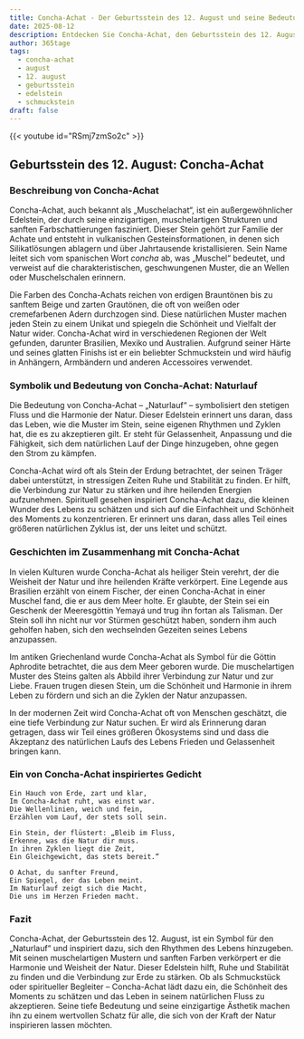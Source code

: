 ```yaml
---
title: Concha-Achat - Der Geburtsstein des 12. August und seine Bedeutung
date: 2025-08-12
description: Entdecken Sie Concha-Achat, den Geburtsstein des 12. August, der Naturlauf symbolisiert. Seine Symbolik und Geschichte werden Sie inspirieren.
author: 365tage
tags:
  - concha-achat
  - august
  - 12. august
  - geburtsstein
  - edelstein
  - schmuckstein
draft: false
---
```


{{< youtube id="RSmj7zmSo2c" >}}

## Geburtsstein des 12. August: Concha-Achat

### Beschreibung von Concha-Achat

Concha-Achat, auch bekannt als „Muschelachat“, ist ein außergewöhnlicher Edelstein, der durch seine einzigartigen, muschelartigen Strukturen und sanften Farbschattierungen fasziniert. Dieser Stein gehört zur Familie der Achate und entsteht in vulkanischen Gesteinsformationen, in denen sich Silikatlösungen ablagern und über Jahrtausende kristallisieren. Sein Name leitet sich vom spanischen Wort _concha_ ab, was „Muschel“ bedeutet, und verweist auf die charakteristischen, geschwungenen Muster, die an Wellen oder Muschelschalen erinnern.

Die Farben des Concha-Achats reichen von erdigen Brauntönen bis zu sanftem Beige und zarten Grautönen, die oft von weißen oder cremefarbenen Adern durchzogen sind. Diese natürlichen Muster machen jeden Stein zu einem Unikat und spiegeln die Schönheit und Vielfalt der Natur wider. Concha-Achat wird in verschiedenen Regionen der Welt gefunden, darunter Brasilien, Mexiko und Australien. Aufgrund seiner Härte und seines glatten Finishs ist er ein beliebter Schmuckstein und wird häufig in Anhängern, Armbändern und anderen Accessoires verwendet.

### Symbolik und Bedeutung von Concha-Achat: Naturlauf

Die Bedeutung von Concha-Achat – „Naturlauf“ – symbolisiert den stetigen Fluss und die Harmonie der Natur. Dieser Edelstein erinnert uns daran, dass das Leben, wie die Muster im Stein, seine eigenen Rhythmen und Zyklen hat, die es zu akzeptieren gilt. Er steht für Gelassenheit, Anpassung und die Fähigkeit, sich dem natürlichen Lauf der Dinge hinzugeben, ohne gegen den Strom zu kämpfen.

Concha-Achat wird oft als Stein der Erdung betrachtet, der seinen Träger dabei unterstützt, in stressigen Zeiten Ruhe und Stabilität zu finden. Er hilft, die Verbindung zur Natur zu stärken und ihre heilenden Energien aufzunehmen. Spirituell gesehen inspiriert Concha-Achat dazu, die kleinen Wunder des Lebens zu schätzen und sich auf die Einfachheit und Schönheit des Moments zu konzentrieren. Er erinnert uns daran, dass alles Teil eines größeren natürlichen Zyklus ist, der uns leitet und schützt.

### Geschichten im Zusammenhang mit Concha-Achat

In vielen Kulturen wurde Concha-Achat als heiliger Stein verehrt, der die Weisheit der Natur und ihre heilenden Kräfte verkörpert. Eine Legende aus Brasilien erzählt von einem Fischer, der einen Concha-Achat in einer Muschel fand, die er aus dem Meer holte. Er glaubte, der Stein sei ein Geschenk der Meeresgöttin Yemayá und trug ihn fortan als Talisman. Der Stein soll ihn nicht nur vor Stürmen geschützt haben, sondern ihm auch geholfen haben, sich den wechselnden Gezeiten seines Lebens anzupassen.

Im antiken Griechenland wurde Concha-Achat als Symbol für die Göttin Aphrodite betrachtet, die aus dem Meer geboren wurde. Die muschelartigen Muster des Steins galten als Abbild ihrer Verbindung zur Natur und zur Liebe. Frauen trugen diesen Stein, um die Schönheit und Harmonie in ihrem Leben zu fördern und sich an die Zyklen der Natur anzupassen.

In der modernen Zeit wird Concha-Achat oft von Menschen geschätzt, die eine tiefe Verbindung zur Natur suchen. Er wird als Erinnerung daran getragen, dass wir Teil eines größeren Ökosystems sind und dass die Akzeptanz des natürlichen Laufs des Lebens Frieden und Gelassenheit bringen kann.

### Ein von Concha-Achat inspiriertes Gedicht

```
Ein Hauch von Erde, zart und klar,  
Im Concha-Achat ruht, was einst war.  
Die Wellenlinien, weich und fein,  
Erzählen vom Lauf, der stets soll sein.  

Ein Stein, der flüstert: „Bleib im Fluss,  
Erkenne, was die Natur dir muss.  
In ihren Zyklen liegt die Zeit,  
Ein Gleichgewicht, das stets bereit.“  

O Achat, du sanfter Freund,  
Ein Spiegel, der das Leben meint.  
Im Naturlauf zeigt sich die Macht,  
Die uns im Herzen Frieden macht.  
```

### Fazit

Concha-Achat, der Geburtsstein des 12. August, ist ein Symbol für den „Naturlauf“ und inspiriert dazu, sich den Rhythmen des Lebens hinzugeben. Mit seinen muschelartigen Mustern und sanften Farben verkörpert er die Harmonie und Weisheit der Natur. Dieser Edelstein hilft, Ruhe und Stabilität zu finden und die Verbindung zur Erde zu stärken. Ob als Schmuckstück oder spiritueller Begleiter – Concha-Achat lädt dazu ein, die Schönheit des Moments zu schätzen und das Leben in seinem natürlichen Fluss zu akzeptieren. Seine tiefe Bedeutung und seine einzigartige Ästhetik machen ihn zu einem wertvollen Schatz für alle, die sich von der Kraft der Natur inspirieren lassen möchten.
